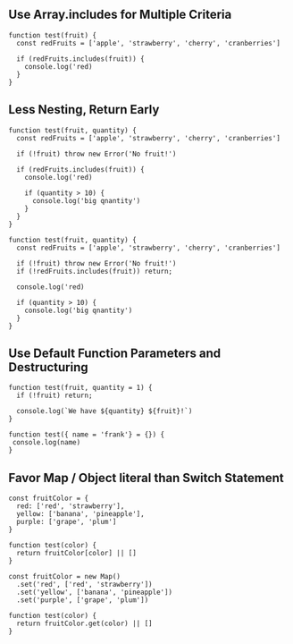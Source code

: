 ## Use Array.includes for Multiple Criteria

```
function test(fruit) {
  const redFruits = ['apple', 'strawberry', 'cherry', 'cranberries']

  if (redFruits.includes(fruit)) {
    console.log('red)
  }
}
```

## Less Nesting, Return Early

```
function test(fruit, quantity) {
  const redFruits = ['apple', 'strawberry', 'cherry', 'cranberries']

  if (!fruit) throw new Error('No fruit!')

  if (redFruits.includes(fruit)) {
    console.log('red)

    if (quantity > 10) {
      console.log('big qnantity')
    }
  }
}
```

```
function test(fruit, quantity) {
  const redFruits = ['apple', 'strawberry', 'cherry', 'cranberries']

  if (!fruit) throw new Error('No fruit!')
  if (!redFruits.includes(fruit)) return;

  console.log('red)

  if (quantity > 10) {
    console.log('big qnantity')
  }
}
```

## Use Default Function Parameters and Destructuring

```
function test(fruit, quantity = 1) {
  if (!fruit) return;

  console.log(`We have ${quantity} ${fruit}!`)
}
```

```
function test({ name = 'frank'} = {}) {
 console.log(name)
}
```

## Favor Map / Object literal than Switch Statement

```
const fruitColor = {
  red: ['red', 'strawberry'],
  yellow: ['banana', 'pineapple'],
  purple: ['grape', 'plum']
}

function test(color) {
  return fruitColor[color] || []
}
```

```
const fruitColor = new Map()
  .set('red', ['red', 'strawberry'])
  .set('yellow', ['banana', 'pineapple'])
  .set('purple', ['grape', 'plum'])

function test(color) {
  return fruitColor.get(color) || []
}
```

